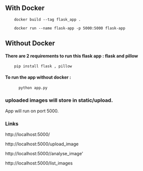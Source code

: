 ## With Docker

        docker build --tag flask_app .

        docker run --name flask-app -p 5000:5000 flask-app


## Without Docker
    
#### There are 2 requirements to run this flask app : flask and pillow

        pip install flask , pillow
        
        
#### To run the app without docker : 


          python app.py

### uploaded images will store in static/upload.

App will run on port 5000.
 ### Links 
http://localhost:5000/

http://localhost:5000/upload_image

http://localhost:5000//analyse_image'

http://localhost:5000/list_images
